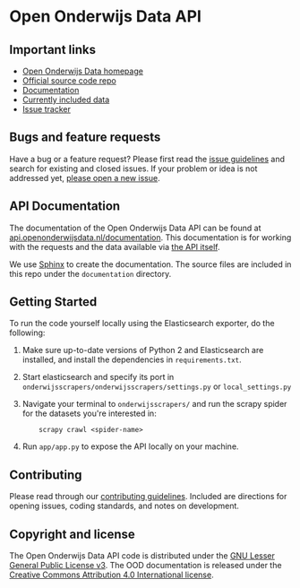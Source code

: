 # Open Onderwijs Data API


## Important links
 - [Open Onderwijs Data homepage](http://www.openonderwijsdata.nl/)
 - [Official source code repo](https://github.com/openstate/openonderwijsdata-api/)
 - [Documentation](http://api.openonderwijsdata.nl/documentation/)
 - [Currently included data](http://api.openonderwijsdata.nl/documentation/rst/introduction.html#currently-included-data)
 - [Issue tracker](https://github.com/openstate/openonderwijsdata-api/issues)

## Bugs and feature requests

Have a bug or a feature request? Please first read the [issue guidelines](https://github.com/openstate/openonderwijsdata-api/blob/master/CONTRIBUTING.md) and search for existing and closed issues. If your problem or idea is not addressed yet, [please open a new issue](https://github.com/openstate/openonderwijsdata-api/issues/new).

## API Documentation

The documentation of the Open Onderwijs Data API can be found at [api.openonderwijsdata.nl/documentation](http://api.openonderwijsdata.nl/documentation/). This documentation is for working with the requests and the data available via [the API itself](http://api.openonderwijsdata.nl/).

We use [Sphinx](http://sphinx-doc.org/) to create the documentation. The source files are included in this repo under the `documentation` directory.  

## Getting Started

To run the code yourself locally using the Elasticsearch exporter, do the following:

1. Make sure up-to-date versions of Python 2 and Elasticsearch are installed, and install the dependencies in `requirements.txt`.
2. Start elasticsearch and specify its port in `onderwijsscrapers/onderwijsscrapers/settings.py` or `local_settings.py`
3. Navigate your terminal to `onderwijsscrapers/` and run the scrapy spider for the datasets you're interested in:

	```
		scrapy crawl <spider-name>
	```

4.  Run `app/app.py` to expose the API locally on your machine.


## Contributing

Please read through our [contributing guidelines](https://github.com/openstate/openonderwijsdata-api/blob/master/CONTRIBUTING.md). Included are directions for opening issues, coding standards, and notes on development.

## Copyright and license

The Open Onderwijs Data API code is distributed under the [GNU Lesser General Public License v3](https://www.gnu.org/licenses/lgpl.html). The OOD documentation is released under the  [Creative Commons Attribution 4.0 International license](http://creativecommons.org/licenses/by/4.0/).
